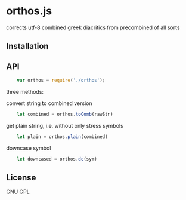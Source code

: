 # orthos.js

corrects utf-8 combined greek diacritics from precombined of all sorts


## Installation

## API

````javascript
    var orthos = require('./orthos');
````

three methods:

convert string to combined version

````javascript
    let combined = orthos.toComb(rawStr)
````
get plain string, i.e. without only stress symbols

````javascript
    let plain = orthos.plain(combined)
````
downcase symbol

````javascript
    let downcased = orthos.dc(sym)
````



## License

  GNU GPL
